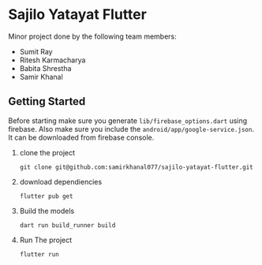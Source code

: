 # Sajilo Yatayat Flutter

Minor project done by the following team members:

- Sumit Ray
- Ritesh Karmacharya
- Babita Shrestha
- Samir Khanal

## Getting Started
Before starting make sure you generate `lib/firebase_options.dart` using firebase. Also make sure you include the `android/app/google-service.json`. It can be downloaded from firebase console.

1. clone the project

   ```terminal
   git clone git@github.com:samirkhanal077/sajilo-yatayat-flutter.git
   ```

2. download dependiencies

   ```terminal
   flutter pub get
   ```

3. Build the models

   ```terminal
   dart run build_runner build
   ```

4. Run The project

   ```terminal
   flutter run
   ```
